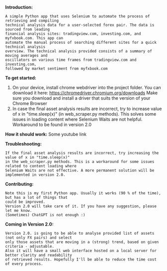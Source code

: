 **Introduction:**

    A simple Python app that uses Selenium to automate the process of retrieving and compiling 
    technical analysis data for a user-selected forex pair. The data is sourced from leading 
    financial analysis sites: tradingview.com, investing.com, and myfxbook.com. This app can 
    automate the manual process of searching different sites for a quick technical analysis 
    overview. The technical analysis provided consists of a summary of moving averages and 
    oscillators on various time frames from tradingview.com and investing.com, 
    followed by market sentiment from myfxbook.com


**To get started:**

1) On your device, install chrome webdriver into the project folder. You can download it here:
https://chromedriver.chromium.org/downloads
Make sure you download and install a driver that suits the version of your Chrome Browser
2) In case the final asset analysis results are incorrect, try to increase value of x 
in "time.sleep(x)" (in web_scraper.py methods). This solves some issues in loading content where Selenium Waits are not helpful.
Workaround to be found in version 2.0 


**How it should work:**
    Some youtube link

**Troubleshooting:**

    If the final asset analysis results are incorrect, try increasing the value of x in "time.sleep(x)" 
    in the web_scraper.py methods. This is a workaround for some issues related to content loading where 
    Selenium Waits are not effective. A more permanent solution will be implemented in version 2.0.

**Contributing:**

    Note this is my first Python app. Usually it works (90 % of the time), but has a lot of things that 
    could be improved.
    Version 2.0 will take care of it. If you have any suggestion, please let me know.  
    (Sometimes) ChatGPT is not enough :)

**Coming in Version 2.0:**

    Version 2.0. is going to be able to analyse provided list of assets (not only FX pairs) and select
    only those assets that are moving in a (strong) trend, based on given criteria - adjustable. 
    Also it will have a small web interface hosted on a local server for better clarity and readability
    of retrieved results. Hopefully I'll be able to reduce the time cost of every process. 
